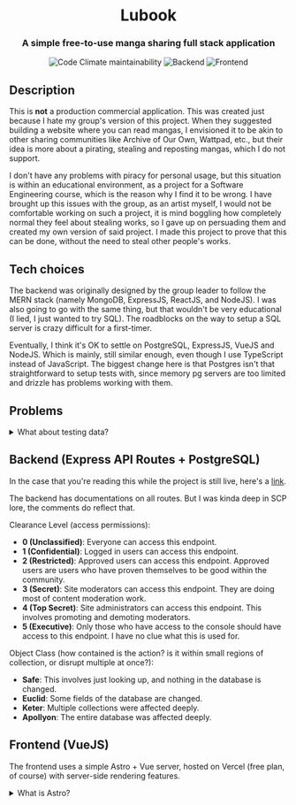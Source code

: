 <div align="center">

# Lubook

### A simple free-to-use manga sharing full stack application

![Code Climate maintainability](https://img.shields.io/codeclimate/maintainability/hikawi/lubook)
![Backend](https://img.shields.io/github/actions/workflow/status/hikawi/lubook/backend.yml?label=backend)
![Frontend](https://img.shields.io/github/actions/workflow/status/hikawi/lubook/frontend.yml?label=frontend)

</div>

## Description

This is **not** a production commercial application. This was created just because I hate my group's version of this project. When they suggested building a website where you can read mangas, I envisioned it to be akin to other sharing communities like Archive of Our Own, Wattpad, etc., but their idea is more about a pirating, stealing and reposting mangas, which I do not support.

I don't have any problems with piracy for personal usage, but this situation is within an educational environment, as a project for a Software Engineering course, which is the reason why I find it to be wrong. I have brought up this issues with the group, as an artist myself, I would not be comfortable working on such a project, it is mind boggling how completely normal they feel about stealing works, so I gave up on persuading them and created my own version of said project. I made this project to prove that this can be done, without the need to steal other people's works.

## Tech choices

The backend was originally designed by the group leader to follow the MERN stack (namely MongoDB, ExpressJS, ReactJS, and NodeJS). I was also going to go with the same thing, but that wouldn't be very educational (I lied, I just wanted to try SQL). The roadblocks on the way to setup a SQL server is crazy difficult for a first-timer.

Eventually, I think it's OK to settle on PostgreSQL, ExpressJS, VueJS and NodeJS. Which is mainly, still similar enough, even though I use TypeScript instead of JavaScript. The biggest change here is that Postgres isn't that straightforward to setup tests with, since memory pg servers are too limited and drizzle has problems working with them.

## Problems

<details>
<summary>What about testing data?</summary>

When I started testing frontend side of the project, I quickly ran into a problem I don't know how I haven't thought of before. Because I'm not taking anyone's artworks or writings, that means **I have to do everything**, including the writing and painting myself.

I have a few ideas and renditions for a few short mangas, but drawing it would be another story (haha, pun). As much as I would like to add my own original stories since I also love writing, that would take too much time, so I'll find a way to compensate for it without outright infringing on peoples' copyright.

</details>

## Backend (Express API Routes + PostgreSQL)

In the case that you're reading this while the project is still live, here's a [link](https://api.lubook.club/).

The backend has documentations on all routes. But I was kinda deep in SCP lore, the comments do reflect that.

Clearance Level (access permissions):

- **0 (Unclassified)**: Everyone can access this endpoint.
- **1 (Confidential)**: Logged in users can access this endpoint.
- **2 (Restricted)**: Approved users can access this endpoint. Approved users are users who have proven themselves to be good within the community.
- **3 (Secret)**: Site moderators can access this endpoint. They are doing most of content moderation work.
- **4 (Top Secret)**: Site administrators can access this endpoint. This involves promoting and demoting moderators.
- **5 (Executive)**: Only those who have access to the console should have access to this endpoint. I have no clue what this is used for.

Object Class (how contained is the action? is it within small regions of collection, or disrupt multiple at once?):

- **Safe**: This involves just looking up, and nothing in the database is changed.
- **Euclid**: Some fields of the database are changed.
- **Keter**: Multiple collections were affected deeply.
- **Apollyon**: The entire database was affected deeply.

## Frontend (VueJS)

The frontend uses a simple Astro + Vue server, hosted on Vercel (free plan, of course) with server-side rendering features.

<details>
<summary>What is Astro?</summary>

AstroJS is a library-agnostic SSR framework. It's heavily content-driven, if your site has a lot of static contents, Astro is one of the best choices. If your page has very dynamic interactivity, for example, games, then Astro isn't for you.

The benefit of Astro is the ability to use ANY (popular enough) UI libraries with it, including React, Vue, Svelte, Solid and Alpine.

</details>
